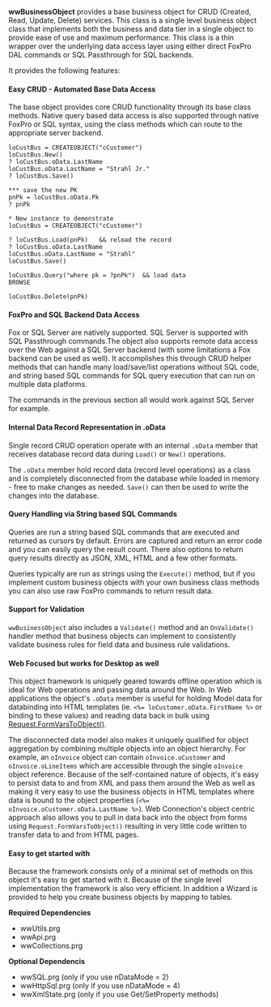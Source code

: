 ﻿**wwBusinessObject** provides a base business object for CRUD (Created, Read, Update, Delete) services. This class is a single level business object class that implements both the business and data tier in a single object to provide ease of use and maximum performance. This class is a thin wrapper over the underlying data access layer using either direct FoxPro DAL commands or SQL Passthrough for SQL backends.It provides the following features:#### Easy CRUD - Automated Base Data AccessThe base object provides core CRUD functionality through its base class methods. Native query based data access is also supported through native FoxPro or SQL syntax, using the class methods which can route to the appropriate server backend.```foxproloCustBus = CREATEOBJECT("cCustomer")loCustBus.New() ? loCustBus.oData.LastNameloCustBus.oData.LastName = "Strahl Jr."? loCustBus.Save()*** save the new PKpnPk = loCustBus.oData.Pk? pnPk* New instance to demonstrateloCustBus = CREATEOBJECT("cCustomer")? loCustBus.Load(pnPk)   && reload the record? loCustBus.oData.LastNameloCustBus.oData.LastName = "Strahl"loCustBus.Save()loCustBus.Query("where pk = ?pnPk")  && load dataBROWSEloCustBus.Delete(pnPk)```#### FoxPro and SQL Backend Data Access  Fox or SQL Server are natively supported. SQL Server is supported with SQL Passthrough commands.The object also supports remote data access over the Web against a SQL Server backend (with some limitations a Fox backend can be used as well). It accomplishes this through CRUD helper methods that can handle many load/save/list operations without SQL code, and string based SQL commands for SQL query execution that can run on multiple data platforms.The commands in the previous section all would work against SQL Server for example.#### **Internal Data Record Representation in .oData**  Single record CRUD operation operate with an internal `.oData` member that receives database record data during `Load()` or `New()` operations.The `.oData` member hold record data (record level operations) as a class and is completely disconnected from the database while loaded in memory - free to make changes as needed. `Save()` can then be used to write the changes into the database. #### Query Handling via String based SQL CommandsQueries are run a string based SQL commands that are executed and returned as cursors by default. Errors are captured and return an error code and you can easily query the result count. There also options to return query results directly as JSON, XML, HTML and a few other formats.Queries typically are run as strings using the `Execute()` method, but if you implement custom business objects with your own business class methods you can also use raw FoxPro commands to return result data. #### Support for Validation`wwBusinessObject` also includes a `Validate()` method and an `OnValidate()` handler method that business objects can implement to consistently validate business rules for field data and business rule validations.#### Web Focused but works for Desktop as wellThis object framework is uniquely geared towards offline operation which is ideal for Web operations and passing data around the Web. In Web applications the object's `.oData` member is useful for holding Model data for databinding into HTML templates (ie. `<%= loCustomer.oData.FirstName %>` or binding to these values) and reading data back in bulk using [Request.FormVarsToObject()](VFPS://Topic/_02Q0ZGB86). The disconnected data model also makes it uniquely qualified for object aggregation by combining multiple objects into an object hierarchy. For example, an `oInvoice` object can contain `oInvoice.oCustomer` and `oInvoice.oLineItems` which are accessible through the single `oInvoice` object reference. Because of the self-contained nature of objects, it's easy to persist data to and from XML and pass them around the Web as well as making it very easy to use the business objects in HTML templates where data is bound to the object properties (`<%= oInvoice.oCustomer.oData.LastName %>`). Web Connection's object centric approach also allows you to pull in data back into the object from forms using `Request.FormVarsToObject()` resulting in very little code written to transfer data to and from HTML pages.#### Easy to get started withBecause the framework consists only of a minimal set of methods on this object it's easy to get started with it. Because of the single level implementation the framework is also very efficient. In addition a Wizard is provided to help you create business objects by mapping to tables.**Required Dependencies*** wwUtils.prg* wwApi.prg* wwCollections.prg**Optional Dependencis**  * wwSQL.prg (only if you use nDataMode = 2)* wwHttpSql.prg (only if you use nDataMode = 4)* wwXmlState.prg (only if you use Get/SetProperty methods)